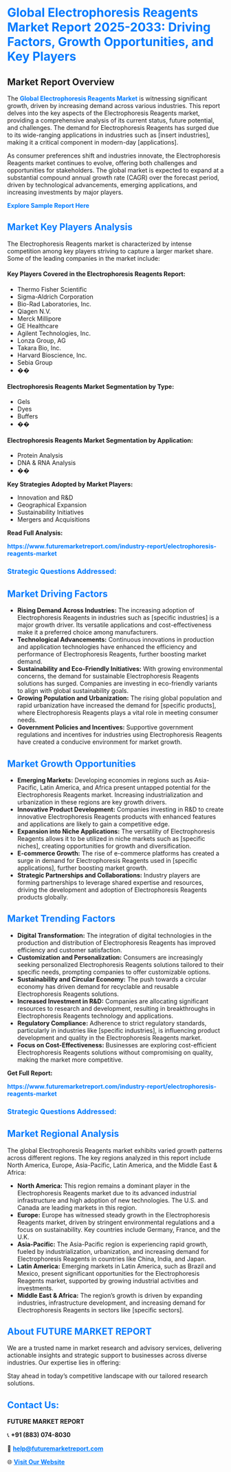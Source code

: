 <h1 style="color: #007BFF;">Global Electrophoresis Reagents Market Report 2025-2033: Driving Factors, Growth Opportunities, and Key Players</h1>

<section id="overview">
<h2>Market Report Overview</h2>
<p>The <a href="https://www.futuremarketreport.com/industry-report/electrophoresis-reagents-market" style="color: #007BFF; text-decoration: none;"><strong>Global Electrophoresis Reagents Market</strong></a> is witnessing significant growth, driven by increasing demand across various industries. This report delves into the key aspects of the Electrophoresis Reagents market, providing a comprehensive analysis of its current status, future potential, and challenges. The demand for Electrophoresis Reagents has surged due to its wide-ranging applications in industries such as [insert industries], making it a critical component in modern-day [applications].</p>
<p>As consumer preferences shift and industries innovate, the Electrophoresis Reagents market continues to evolve, offering both challenges and opportunities for stakeholders. The global market is expected to expand at a substantial compound annual growth rate (CAGR) over the forecast period, driven by technological advancements, emerging applications, and increasing investments by major players.</p>
</section>

<section id="overview">
<p><a href="https://www.futuremarketreport.com/request-sample/reportId=117579" style="color: #007BFF; text-decoration: none;"><strong>Explore Sample Report Here</strong></a></p>
</section>

<section id="key-players">
<h2 style="color: #007BFF;">Market Key Players Analysis</h2>
<p>The Electrophoresis Reagents market is characterized by intense competition among key players striving to capture a larger market share. Some of the leading companies in the market include:</p>
<h4>Key Players Covered in the Electrophoresis Reagents Report:</h4>
<ul><li>Thermo Fisher Scientific</li><li>Sigma-Aldrich Corporation</li><li>Bio-Rad Laboratories, Inc.</li><li>Qiagen N.V.</li><li>Merck Millipore</li><li>GE Healthcare</li><li>Agilent Technologies, Inc.</li><li>Lonza Group, AG</li><li>Takara Bio, Inc.</li><li>Harvard Bioscience, Inc.</li><li>Sebia Group</li><li>��</li></ul>
<h4>Electrophoresis Reagents Market Segmentation by Type:</h4>
<ul><li>Gels</li><li>Dyes</li><li>Buffers</li><li>��</li></ul>

<h4>Electrophoresis Reagents Market Segmentation by Application:</h4>
<ul><li>Protein Analysis</li><li>DNA &amp; RNA Analysis</li><li>��</li></ul>
<p><strong>Key Strategies Adopted by Market Players:</strong></p>
<ul>
<li>Innovation and R&D</li>
<li>Geographical Expansion</li>
<li>Sustainability Initiatives</li>
<li>Mergers and Acquisitions</li>
</ul>
</section>

<section>
<p><strong>Read Full Analysis: </strong></p><a href="https://www.futuremarketreport.com/industry-report/electrophoresis-reagents-market" style="color: #007BFF; text-decoration: none;"><strong>https://www.futuremarketreport.com/industry-report/electrophoresis-reagents-market</strong></a>
<h3 style="color: #007BFF;">Strategic Questions Addressed:</h3>
</section>

<section id="driving-factors">
<h2 style="color: #007BFF;">Market Driving Factors</h2>
<ul>
<li><strong>Rising Demand Across Industries:</strong> The increasing adoption of Electrophoresis Reagents in industries such as [specific industries] is a major growth driver. Its versatile applications and cost-effectiveness make it a preferred choice among manufacturers.</li>
<li><strong>Technological Advancements:</strong> Continuous innovations in production and application technologies have enhanced the efficiency and performance of Electrophoresis Reagents, further boosting market demand.</li>
<li><strong>Sustainability and Eco-Friendly Initiatives:</strong> With growing environmental concerns, the demand for sustainable Electrophoresis Reagents solutions has surged. Companies are investing in eco-friendly variants to align with global sustainability goals.</li>
<li><strong>Growing Population and Urbanization:</strong> The rising global population and rapid urbanization have increased the demand for [specific products], where Electrophoresis Reagents plays a vital role in meeting consumer needs.</li>
<li><strong>Government Policies and Incentives:</strong> Supportive government regulations and incentives for industries using Electrophoresis Reagents have created a conducive environment for market growth.</li>
</ul>
</section>

<section id="growth-opportunities">
<h2 style="color: #007BFF;">Market Growth Opportunities</h2>
<ul>
<li><strong>Emerging Markets:</strong> Developing economies in regions such as Asia-Pacific, Latin America, and Africa present untapped potential for the Electrophoresis Reagents market. Increasing industrialization and urbanization in these regions are key growth drivers.</li>
<li><strong>Innovative Product Development:</strong> Companies investing in R&D to create innovative Electrophoresis Reagents products with enhanced features and applications are likely to gain a competitive edge.</li>
<li><strong>Expansion into Niche Applications:</strong> The versatility of Electrophoresis Reagents allows it to be utilized in niche markets such as [specific niches], creating opportunities for growth and diversification.</li>
<li><strong>E-commerce Growth:</strong> The rise of e-commerce platforms has created a surge in demand for Electrophoresis Reagents used in [specific applications], further boosting market growth.</li>
<li><strong>Strategic Partnerships and Collaborations:</strong> Industry players are forming partnerships to leverage shared expertise and resources, driving the development and adoption of Electrophoresis Reagents products globally.</li>
</ul>
</section>

<section id="trending-factors">
<h2 style="color: #007BFF;">Market Trending Factors</h2>
<ul>
<li><strong>Digital Transformation:</strong> The integration of digital technologies in the production and distribution of Electrophoresis Reagents has improved efficiency and customer satisfaction.</li>
<li><strong>Customization and Personalization:</strong> Consumers are increasingly seeking personalized Electrophoresis Reagents solutions tailored to their specific needs, prompting companies to offer customizable options.</li>
<li><strong>Sustainability and Circular Economy:</strong> The push towards a circular economy has driven demand for recyclable and reusable Electrophoresis Reagents solutions.</li>
<li><strong>Increased Investment in R&D:</strong> Companies are allocating significant resources to research and development, resulting in breakthroughs in Electrophoresis Reagents technology and applications.</li>
<li><strong>Regulatory Compliance:</strong> Adherence to strict regulatory standards, particularly in industries like [specific industries], is influencing product development and quality in the Electrophoresis Reagents market.</li>
<li><strong>Focus on Cost-Effectiveness:</strong> Businesses are exploring cost-efficient Electrophoresis Reagents solutions without compromising on quality, making the market more competitive.</li>
</ul>
</section>

<section>
<p><strong>Get Full Report: </strong></p><a href="https://www.futuremarketreport.com/industry-report/electrophoresis-reagents-market" style="color: #007BFF; text-decoration: none;"><strong>https://www.futuremarketreport.com/industry-report/electrophoresis-reagents-market</strong></a>
<h3 style="color: #007BFF;">Strategic Questions Addressed:</h3>
</section>


<section id="regional-analysis">
<h2 style="color: #007BFF;">Market Regional Analysis</h2>
<p>The global Electrophoresis Reagents market exhibits varied growth patterns across different regions. The key regions analyzed in this report include North America, Europe, Asia-Pacific, Latin America, and the Middle East & Africa:</p>
<ul>
<li><strong>North America:</strong> This region remains a dominant player in the Electrophoresis Reagents market due to its advanced industrial infrastructure and high adoption of new technologies. The U.S. and Canada are leading markets in this region.</li>
<li><strong>Europe:</strong> Europe has witnessed steady growth in the Electrophoresis Reagents market, driven by stringent environmental regulations and a focus on sustainability. Key countries include Germany, France, and the U.K.</li>
<li><strong>Asia-Pacific:</strong> The Asia-Pacific region is experiencing rapid growth, fueled by industrialization, urbanization, and increasing demand for Electrophoresis Reagents in countries like China, India, and Japan.</li>
<li><strong>Latin America:</strong> Emerging markets in Latin America, such as Brazil and Mexico, present significant opportunities for the Electrophoresis Reagents market, supported by growing industrial activities and investments.</li>
<li><strong>Middle East & Africa:</strong> The region’s growth is driven by expanding industries, infrastructure development, and increasing demand for Electrophoresis Reagents in sectors like [specific sectors].</li>
</ul>
</section>

<footer>
<h2 style="color: #007BFF;">About FUTURE MARKET REPORT</h2>
<p>We are a trusted name in market research and advisory services, delivering actionable insights and strategic support to businesses across diverse industries. Our expertise lies in offering:</p>

<p>Stay ahead in today’s competitive landscape with our tailored research solutions.</p>

<h2 style="color: #007BFF;">Contact Us:</h2>
<p><strong>FUTURE MARKET REPORT</strong></p>
<p>📞 <strong>+91 (883) 074-8030</strong></p>
<p>📧 <strong><a href="mailto:help@futuremarketreport.com" style="color: #007BFF;">help@futuremarketreport.com</a></strong></p>
<p>🌐 <strong><a href="https://www.futuremarketreport.com/" style="color: #007BFF;">Visit Our Website</a></strong></p>
</footer>